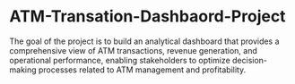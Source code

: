 # ATM-Transation-Dashbaord-Project
 The goal of the project is to build an analytical dashboard that provides a comprehensive view of ATM transactions, revenue generation, and operational performance, enabling stakeholders to optimize decision-making processes related to ATM management and profitability.
